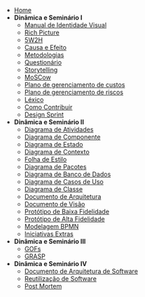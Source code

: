 - [Home](/)
- **Dinâmica e Seminário I**
  - [Manual de Identidade Visual](ManualIdentidadeVisual.md)
  - [Rich Picture](rich_picture.md)
  - [5W2H](5W2H.md)
  - [Causa e Efeito](causaEfeito.md)
  - [Metodologias](Metodologias.md)
  - [Questionário](Questionário.md)
  - [Storytelling](Storytelling.md)
  - [MoSCow](MoSCoW.md)
  - [Plano de gerenciamento de custos](PlanoDeGerenciamentoDeCustos.md)
  - [Plano de gerenciamento de riscos](GerenciamentoDeRiscos.md)
  - [Léxico](Lexico.md)
  - [Como Contribuir](comoContribuir.md)
  - [Design Sprint](definicoesProjeto.md)
- **Dinâmica e Seminário II**
  - [Diagrama de Atividades](activitiesDiagram.md)
  - [Diagrama de Componente](componentDiagram.md)
  - [Diagrama de Estado](DiagramadeEstado.md)
  - [Diagrama de Contexto](DiagramadeContexto.md)
  - [Folha de Estilo](folhaDeEstilo.md)
  - [Diagrama de Pacotes](DiagramaDePacotes.md)
  - [Diagrama de Banco de Dados](DiagramaBancoDeDados.md)
  - [Diagrama de Casos de Uso](DiagramaCasosDeUso.md)
  - [Diagrama de Classe](DigramaClasse.md)
  - [Documento de Arquitetura](DocumentoArquitetura.md)
  - [Documento de Visão](DocVisao.md)
  - [Protótipo de Baixa Fidelidade](PrototipoBaixo.md)
  - [Protótipo de Alta Fidelidade](prototipoAltaFidelidade.md)
  - [Modelagem BPMN](Modelagem_BPMN.md)
  - [Iniciativas Extras](extras1.md)
- **Dinâmica e Seminário III**
  - [GOFs](gofs.md)
  - [GRASP](grasp.md)
- **Dinâmica e Seminário IV**
  - [Documento de Arquitetura de Software](DocumentoArquitetura.md)
  - [Reutilização de Software](Reutilização.md)
  - [Post Mortem](PostMortem.md)